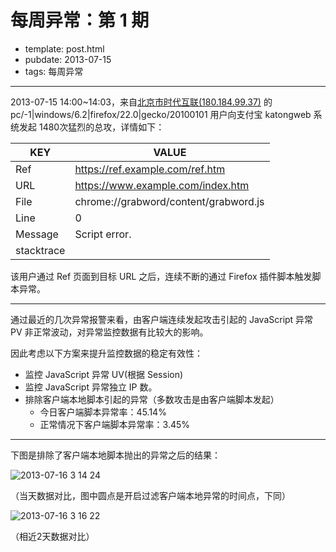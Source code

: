
# 每周异常：第 1 期

- template: post.html
- pubdate: 2013-07-15
- tags: 每周异常

----

2013-07-15 14:00~14:03，来自[北京市时代互联(180.184.99.37)](http://www.ip.cn/?q=180.184.99.37)
的 pc/-1|windows/6.2|firefox/22.0|gecko/20100101 用户向支付宝 katongweb 系统发起
1480次猛烈的总攻，详情如下：

| KEY        | VALUE                                 |
|------------|---------------------------------------|
| Ref        | https://ref.example.com/ref.htm       |
| URL        | https://www.example.com/index.htm     |
| File       | chrome://grabword/content/grabword.js |
| Line       | 0                                     |
| Message    | Script error.                         |
| stacktrace |                                       |

该用户通过 Ref 页面到目标 URL 之后，连续不断的通过 Firefox 插件脚本触发脚本异常。

----

通过最近的几次异常报警来看，由客户端连续发起攻击引起的 JavaScript 异常 PV
非正常波动，对异常监控数据有比较大的影响。

因此考虑以下方案来提升监控数据的稳定有效性：

* 监控 JavaScript 异常 UV(根据 Session)
* 监控 JavaScript 异常独立 IP 数。
* 排除客户端本地脚本引起的异常（多数攻击是由客户端脚本发起）
    * 今日客户端脚本异常率：45.14%
    * 正常情况下客户端脚本异常率：3.45%

----

下图是排除了客户端本地脚本抛出的异常之后的结果：


![2013-07-16 3 14 24](https://f.cloud.github.com/assets/143572/803190/d77e2dea-ede7-11e2-92cb-1717857ecdbc.png)

（当天数据对比，图中圆点是开启过滤客户端本地异常的时间点，下同）

![2013-07-16 3 16 22](https://f.cloud.github.com/assets/143572/803189/d77f22cc-ede7-11e2-9412-25920ec1c4d6.png)

（相近2天数据对比）
